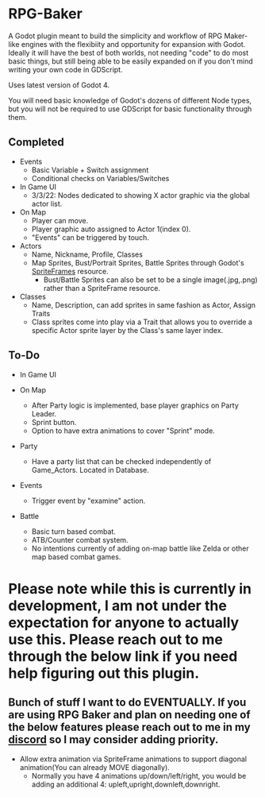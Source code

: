 # RPG-Baker
A Godot plugin meant to build the simplicity and workflow of RPG Maker-like engines with the flexibiity and opportunity for expansion with Godot. Ideally it will have the best of both worlds, not needing "code" to do most basic things, but still being able to be easily expanded on if you don't mind writing your own code in GDScript.

Uses latest version of Godot 4.

You will need basic knowledge of Godot's dozens of different Node types, but you will not be required to use GDScript for basic functionality through them.

## Completed
* Events
    * Basic Variable + Switch assignment
    * Conditional checks on Variables/Switches
* In Game UI
    * 3/3/22: Nodes dedicated to showing X actor graphic via the global actor list. 
* On Map
    * Player can move.
    * Player graphic auto assigned to Actor 1(index 0).
    * "Events" can be triggered by touch.
* Actors
    * Name, Nickname, Profile, Classes
    * Map Sprites, Bust/Portrait Sprites, Battle Sprites through Godot's [SpriteFrames](https://docs.godotengine.org/en/latest/classes/class_spriteframes.html#class-spriteframes) resource. 
        * Bust/Battle Sprites can also be set to be a single image(.jpg,.png) rather than a SpriteFrame resource.
* Classes
    * Name, Description, can add sprites in same fashion as Actor, Assign Traits
    * Class sprites come into play via a Trait that allows you to override a specific Actor sprite layer by the Class's same layer index.
## To-Do
* In Game UI

* On Map
    * After Party logic is implemented, base player graphics on Party Leader.
    * Sprint button.
    * Option to have extra animations to cover "Sprint" mode.
* Party
    * Have a party list that can be checked independently of Game_Actors. Located in Database.
* Events
    * Trigger event by "examine" action.
* Battle
    * Basic turn based combat.
    * ATB/Counter combat system.
    * No intentions currently of adding on-map battle like Zelda or other map based combat games. 

# Please note while this is currently in development, I am not under the expectation for anyone to actually use this. Please reach out to me through the below link if you need help figuring out this plugin.
## Bunch of stuff I want to do EVENTUALLY. If you are using RPG Baker and plan on needing one of the below features please reach out to me in my [discord](https://discord.gg/nQecYmP) so I may consider adding priority.
* Allow extra animation via SpriteFrame animations to support diagonal animation(You can already MOVE diagonally). 
    * Normally you have 4 animations up/down/left/right, you would be adding an additional 4: upleft,upright,downleft,downright.
